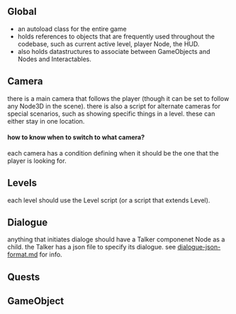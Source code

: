 ## Global
- an autoload class for the entire game
- holds references to objects that are frequently used throughout the codebase, such as current active level, player Node, the HUD. 
- also holds datastructures to associate between GameObjects and Nodes and Interactables. 

## Camera

there is a main camera that follows the player (though it can be set to follow any Node3D in the scene). 
there is also a script for alternate cameras for special scenarios, such as showing specific things in a level. these can either stay in one location. 

#### how to know when to switch to what camera?

each camera has a condition defining when it should be the one that the player is looking for. 

## Levels

each level should use the Level script (or a script that extends Level). 

## Dialogue
anything that initiates dialoge should have a Talker componenet Node as a child. the Talker has a json file to specify its dialogue. see [dialogue-json-format.md](./dialogue-json-format.md) for info.  

## Quests


## GameObject
